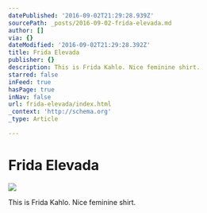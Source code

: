 ```yaml
---
datePublished: '2016-09-02T21:29:28.939Z'
sourcePath: _posts/2016-09-02-frida-elevada.md
author: []
via: {}
dateModified: '2016-09-02T21:29:28.392Z'
title: Frida Elevada
publisher: {}
description: This is Frida Kahlo. Nice feminine shirt.
starred: false
inFeed: true
hasPage: true
inNav: false
url: frida-elevada/index.html
_context: 'http://schema.org'
_type: Article

---
```

# Frida Elevada
![](https://the-grid-user-content.s3-us-west-2.amazonaws.com/23a0cb09-7b12-4df1-b167-5a761fed3d46.jpg)

This is Frida Kahlo. Nice feminine shirt.